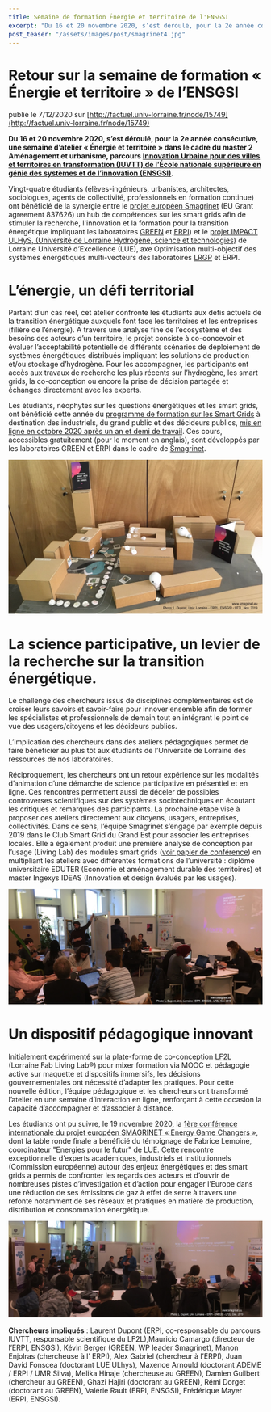 ```yaml
---
title: Semaine de formation Énergie et territoire de l'ENSGSI 
excerpt: "Du 16 et 20 novembre 2020, s’est déroulé, pour la 2e année consécutive, une semaine d’atelier « Énergie et territoire »"
post_teaser: "/assets/images/post/smagrinet4.jpg"
---
```


# Retour sur la semaine de formation « Énergie et territoire » de l’ENSGSI #
publié le 7/12/2020 sur [http://factuel.univ-lorraine.fr/node/15749](http://factuel.univ-lorraine.fr/node/15749)

**Du 16 et 20 novembre 2020, s’est déroulé, pour la 2e année consécutive, une semaine d’atelier « Énergie et territoire » dans le cadre du master 2 Aménagement et urbanisme, parcours [Innovation Urbaine pour des villes et territoires en transformation (IUVTT) de l’École nationale supérieure en génie des systèmes et de l’innovation (ENSGSI)](https://www.ensgsi.univ-lorraine.fr/formations/masters/IUVTT/).**

Vingt-quatre étudiants (élèves-ingénieurs, urbanistes, architectes, sociologues, agents de collectivité, professionnels en formation continue) ont bénéficié de la synergie entre le [projet européen Smagrinet](https://www.smagrinet.eu) (EU Grant agreement 837626) un hub de compétences sur les smart grids afin de stimuler la recherche, l'innovation et la formation pour la transition énergétique impliquant les laboratoires [GREEN](https://green.univ-lorraine.fr/) et [ERPI](https://erpi.univ-lorraine.fr/fr/)) et le [projet IMPACT ULHyS, (Université de Lorraine Hydrogène, science et technologies)](http://lue.univ-lorraine.fr/fr/article/impact-ulhys) de Lorraine Université d’Excellence (LUE), axe Optimisation multi-objectif des systèmes énergétiques multi-vecteurs des laboratoires [LRGP](https://lrgp-nancy.cnrs.fr/) et ERPI.

# L’énergie, un défi territorial #

Partant d’un cas réel, cet atelier confronte les étudiants aux défis actuels de la transition énergétique auxquels font face les territoires et les entreprises (filière de l’énergie). A travers une analyse fine de l’écosystème et des besoins des acteurs d’un territoire, le projet consiste à co-concevoir et évaluer l’acceptabilité potentielle de différents scénarios de déploiement de systèmes énergétiques distribués impliquant les solutions de production et/ou stockage d’hydrogène. Pour les accompagner, les participants ont accès aux travaux de recherche les plus récents sur l’hydrogène, les smart grids, la co-conception ou encore la prise de décision partagée et échanges directement avec les experts.

Les étudiants, néophytes sur les questions énergétiques et les smart grids, ont bénéficié cette année du [programme de formation sur les Smart Grids](https://www.smagrinet.eu/power-on/powerful-services/smart-grid-from-a-to-z-programs/) à destination des industriels, du grand public et des décideurs publics, [mis en ligne en octobre 2020 après un an et demi de travail](https://www.smagrinet.eu/newsflash/blog/-e2-80-9csmart-grid-from-a-to-z-e2-80-9d-programs-are-launched/). Ces cours, accessibles gratuitement (pour le moment en anglais), sont développés par les laboratoires GREEN et ERPI dans le cadre de [Smagrinet](https://www.smagrinet.eu/).

![Maquette territoire](/assets/images/post/smagrinet1.jpeg)

# La science participative, un levier de la recherche sur la transition énergétique. #

Le challenge des chercheurs issus de disciplines complémentaires est de croiser leurs savoirs et savoir-faire pour innover ensemble afin de former les spécialistes et professionnels de demain tout en intégrant le point de vue des usagers/citoyens et les décideurs publics.

L’implication des chercheurs dans des ateliers pédagogiques permet de faire bénéficier au plus tôt aux étudiants de l’Université de Lorraine des ressources de nos laboratoires.

Réciproquement, les chercheurs ont un retour expérience sur les modalités d’animation d’une démarche de science participative en présentiel et en ligne. Ces rencontres permettent aussi de déceler de possibles controverses scientifiques sur des systèmes sociotechniques en écoutant les critiques et remarques des participants. La prochaine étape vise à proposer ces ateliers directement aux citoyens, usagers, entreprises, collectivités. Dans ce sens, l’équipe Smagrinet s’engage par exemple depuis 2019 dans le Club Smart Grid du Grand Est pour associer les entreprises locales. Elle a également produit une première analyse de conception par l’usage (Living Lab) des modules smart grids ([voir papier de conférence](https://dx.doi.org/10.1109/ICE/ITMC49519.2020.9198604)) en multipliant les ateliers avec différentes formations de l’université : diplôme universitaire EDUTER (Economie et aménagement durable des territoires) et master Ingexys IDEAS (Innovation et design évalués par les usages).


![Atelier de travail](/assets/images/post/smagrinet2.jpeg)

# Un dispositif pédagogique innovant # 

Initialement expérimenté sur la plate-forme de co-conception [LF2L](http://lf2l.fr/) (Lorraine Fab Living Lab®) pour mixer formation via MOOC et pédagogie active sur maquette et dispositifs immersifs, les décisions gouvernementales ont nécessité d’adapter les pratiques. Pour cette nouvelle édition, l’équipe pédagogique et les chercheurs ont transformé l’atelier en une semaine d’interaction en ligne, renforçant à cette occasion la capacité d’accompagner et d’associer à distance.

Les étudiants ont pu suivre, le 19 novembre 2020, la [1ère conférence internationale du projet européen SMAGRINET « Energy Game Changers »](https://www.smagrinet.eu/newsflash/events/energy-game-changers-2020-powered-by-smagrinet/), dont la table ronde finale a bénéficié du témoignage de Fabrice Lemoine, coordinateur "Energies pour le futur" de LUE. Cette rencontre exceptionnelle d’experts académiques, industriels et institutionnels (Commission européenne) autour des enjeux énergétiques et des smart grids a permis de confronter les regards des acteurs et d’ouvrir de nombreuses pistes d’investigation et d’action pour engager l’Europe dans une réduction de ses émissions de gaz à effet de serre à travers une refonte notamment de ses réseaux et pratiques en matière de production, distribution et consommation énergétique.

![Atelier de travail](/assets/images/post/smagrinet3.jpeg)

**Chercheurs impliqués** : Laurent Dupont (ERPI, co-responsable du parcours IUVTT, responsable scientifique du LF2L),Mauricio Camargo (directeur de l’ERPI, ENSGSI), Kévin Berger (GREEN, WP leader Smagrinet), Manon Enjolras (chercheuse à l’ ERPI), Alex Gabriel (chercheur à l’ERPI), Juan David Fonscea (doctorant LUE ULhys), Maxence Arnould (doctorant ADEME / ERPI / UMR Silva), Melika Hinaje (chercheuse au GREEN), Damien Guilbert (chercheur au GREEN), Ghazi Hajiri (doctorant au GREEN), Rémi Dorget (doctorant au GREEN), Valérie Rault (ERPI, ENSGSI), Frédérique Mayer (ERPI, ENSGSI).

